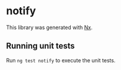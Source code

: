 # notify

This library was generated with [Nx](https://nx.dev).

## Running unit tests

Run `ng test notify` to execute the unit tests.
